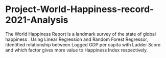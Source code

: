 # Project-World-Happiness-record-2021-Analysis
The World Happiness Report is a landmark survey of the state of global happiness . Using Linear Regression and Random Forest Regressor, identified relationship between Logged GDP per capita with Ladder Score and which factor gives more value to Happiness Index respectively.
